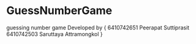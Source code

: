 # GuessNumberGame
guessing number game
Developed by {
  6410742651  Peerapat  Suttiprasit
  6410742503  Saruttaya  Attramongkol
  }
